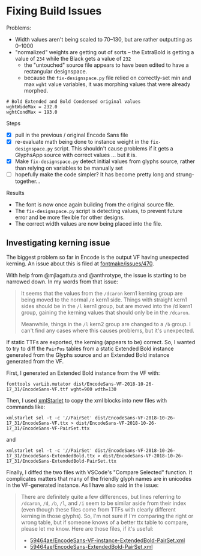 # Fixing Build Issues

Problems:

- Width values aren't being scaled to 70–130, but are rather outputting as 0–1000
- "normalized" weights are getting out of sorts – the ExtraBold is getting a value of `234` while the Black gets a value of `232`
  - the "untouched" source file appears to have been edited to have a rectangular designspace.
  - because the `fix-designspace.py` file relied on correctly-set min and max `wght` value variables, it was morphing values that were already morphed.

```
# Bold Extended and Bold Condensed original values
wghtWideMax = 232.0
wghtCondMax = 193.0
```

Steps

- [x] pull in the previous / original Encode Sans file
- [x] re-evaluate math being done to instance weight in the `fix-designspace.py` script. This shouldn't cause problems if it gets a GlyphsApp source with correct values ... but it is.
- [x] Make `fix-designspace.py` detect initial values from glyphs source, rather than relying on variables to be manually set
- [ ] hopefully make the code simpler? It has become pretty long and strung-together...

Results

- The font is now once again building from the original source file.
- The `fix-designspace.py` script is detecting values, to prevent future error and be more flexible for other designs.
- The correct width values are now being placed into the file.

## Investigating kerning issue

The biggest problem so far in Encode is the output VF having unexpected kerning. An issue about this is filed at [fontmake/issues/470](https://github.com/googlei18n/fontmake/issues/470). 

With help from @mjlagattuta and @anthrotype, the issue is starting to be narrowed down. In my words from that issue:

> It seems that the values from the `/dcaron` kern1 kerning group are being moved to the normal `/d` kern1 side. Things with straight kern1 sides should be in the `/l` kern1 group, but are moved into the /d kern1 group, gaining the kerning values that should only be in the `/dcaron`.
> 
> Meanwhile, things in the `/l` kern2 group are changed to a `/b` group. I can't find any cases where this causes problems, but it's unexpected.

If static TTFs are exported, the kerning (appears to be) correct. So, I wanted to try to diff the `PairPos` tables from a static Extended Bold instance generated from the Glyphs source and an Extended Bold instance generated from the VF. 

First, I generated an Extended Bold instance from the VF with:

```
fonttools varLib.mutator dist/EncodeSans-VF-2018-10-26-17_31/EncodeSans-VF.ttf wght=900 wdth=130
```

Then, I used [xmlStarlet](http://xmlstar.sourceforge.net/) to copy the xml blocks into new files with commands like:

```
xmlstarlet sel -t -c '//PairSet' dist/EncodeSans-VF-2018-10-26-17_31/EncodeSans-VF.ttx > dist/EncodeSans-VF-2018-10-26-17_31/EncodeSans-VF-PairSet.ttx
```

and

```
xmlstarlet sel -t -c '//PairSet' dist/EncodeSans-VF-2018-10-26-17_31/EncodeSans-ExtendedBold.ttx > dist/EncodeSans-VF-2018-10-26-17_31/EncodeSans-ExtendedBold-PairSet.ttx
```

Finally, I diffed the two files with VSCode's "Compare Selected" function. It complicates matters that many of the friendly glyph names are in unicodes in the VF-generated instance. As I have also said in the issue:

> There are definitely quite a few differences, but lines referring to `/dcaron`, `/d`, `/b`, `/l`, and `/i` seem to be similar aside from their index (even though these files come from TTFs with clearly different kerning in those glyphs). So, I'm not sure if I'm comparing the right or wrong table, but if someone knows of a better ttx table to compare, please let me know. Here are those files, if it's useful:
> 
> - [59464ae/EncodeSans-VF-instance-ExtendedBold-PairSet.xml](https://github.com/thundernixon/Encode-Sans/blob/59464aed27534fee3b08752303584c539f94471d/dist/EncodeSans-VF-2018-10-26-17_31/EncodeSans-VF-instance-ExtendedBold-PairSet.xml)
> - [59464ae/EncodeSans-ExtendedBold-PairSet.xml](https://github.com/thundernixon/Encode-Sans/blob/59464aed27534fee3b08752303584c539f94471d/dist/EncodeSans-VF-2018-10-26-17_31/EncodeSans-ExtendedBold-PairSet.xml)